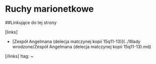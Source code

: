 # Ruchy marionetkowe





##Linkujące do tej strony

[links]

- [Zespół Angelmana (delecja matczynej kopii 15q11-13)](../Wady wrodzone/Zespół Angelmana (delecja matczynej kopii 15q11-13).md)


[/links]
!tag:
~

